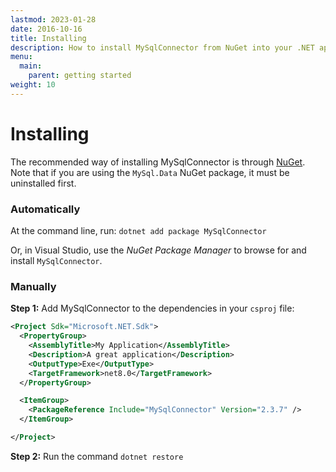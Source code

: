 ```yaml
---
lastmod: 2023-01-28
date: 2016-10-16
title: Installing
description: How to install MySqlConnector from NuGet into your .NET application.
menu:
  main:
    parent: getting started
weight: 10
---
```


# Installing

The recommended way of installing MySqlConnector is through [NuGet](https://www.nuget.org/packages/MySqlConnector/).
Note that if you are using the `MySql.Data` NuGet package, it must be uninstalled first.

### Automatically

At the command line, run: `dotnet add package MySqlConnector`

Or, in Visual Studio, use the _NuGet Package Manager_ to browse for and install `MySqlConnector`.

### Manually

**Step 1:** Add MySqlConnector to the dependencies in your `csproj` file:

```xml
<Project Sdk="Microsoft.NET.Sdk">
  <PropertyGroup>
    <AssemblyTitle>My Application</AssemblyTitle>
    <Description>A great application</Description>
    <OutputType>Exe</OutputType>
    <TargetFramework>net8.0</TargetFramework>
  </PropertyGroup>

  <ItemGroup>
    <PackageReference Include="MySqlConnector" Version="2.3.7" />
  </ItemGroup>

</Project>
```

**Step 2:** Run the command `dotnet restore`
